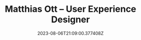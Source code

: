 ---
title: "Matthias Ott – User Experience Designer"
category: "IndieWeb & Personal Blogs"
site_url: http://matthiasott.com
feed_url: https://matthiasott.com/feed
date: 2023-08-06T21:09:00.377408Z
domain: matthiasott.com

---